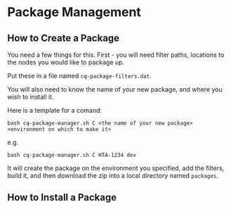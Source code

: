 # Package Management

## How to Create a Package

You need a few things for this.
First - you will need filter paths, locations to the nodes you would like to package up.

Put these in a file named `cq-package-filters.dat`.

You will also need to know the name of your new package, and where you wish to install it.

Here is a template for a comand:

`bash cq-package-manager.sh C <the name of your new package> <environment on which to make it>`

e.g.

`bash cq-package-manager.sh C HTA-1234 dev`

It will create the package on the environment you specified, add the filters, build it, and then download the zip into a local directory named `packages`.


## How to Install a Package


